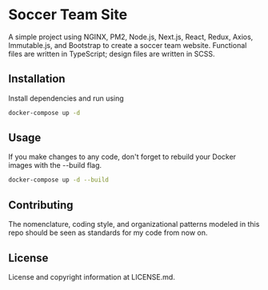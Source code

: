 # Soccer Team Site

A simple project using NGINX, PM2, Node.js, Next.js, React, Redux, Axios, Immutable.js, and Bootstrap to create a soccer team website. Functional files are written in TypeScript; design files are written in SCSS.

## Installation

Install dependencies and run using

```bash
docker-compose up -d
```

## Usage

If you make changes to any code, don't forget to rebuild your Docker images with the --build flag.

```bash
docker-compose up -d --build
```

## Contributing

The nomenclature, coding style, and organizational patterns modeled in this repo should be seen as standards for my code from now on.

## License

License and copyright information at LICENSE.md.
